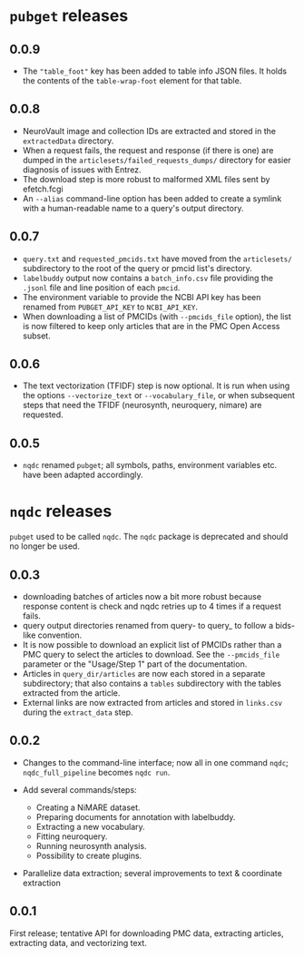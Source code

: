 # `pubget` releases

## 0.0.9

- The `"table_foot"` key has been added to table info JSON files. It holds the contents of the `table-wrap-foot` element for that table.

## 0.0.8

- NeuroVault image and collection IDs are extracted and stored in the `extractedData` directory.
- When a request fails, the request and response (if there is one) are dumped in the `articlesets/failed_requests_dumps/` directory for easier diagnosis of issues with Entrez.
- The download step is more robust to malformed XML files sent by efetch.fcgi
- An `--alias` command-line option has been added to create a symlink with a human-readable name to a query's output directory.

## 0.0.7

- `query.txt` and `requested_pmcids.txt` have moved from the `articlesets/` subdirectory to the root of the query or pmcid list's directory.
- `labelbuddy` output now contains a `batch_info.csv` file providing the `.jsonl` file and line position of each `pmcid`.
- The environment variable to provide the NCBI API key has been renamed from `PUBGET_API_KEY` to `NCBI_API_KEY`.
- When downloading a list of PMCIDs (with `--pmcids_file` option), the list is now filtered to keep only articles that are in the PMC Open Access subset.

## 0.0.6

- The text vectorization (TFIDF) step is now optional. 
  It is run when using the options `--vectorize_text` or `--vocabulary_file`, or when subsequent steps that need the TFIDF (neurosynth, neuroquery, nimare) are requested.

## 0.0.5

- `nqdc` renamed `pubget`; all symbols, paths, environment variables etc. have been adapted accordingly.


# `nqdc` releases

`pubget` used to be called `nqdc`.
The `nqdc` package is deprecated and should no longer be used.

## 0.0.3

- downloading batches of articles now a bit more robust because response content is check and nqdc retries up to 4 times if a request fails.
- query output directories renamed from query-<md5> to query_<md5> to follow a bids-like convention.
- It is now possible to download an explicit list of PMCIDs rather than a PMC query to select the articles to download.
  See the `--pmcids_file` parameter or the "Usage/Step 1" part of the documentation.
- Articles in `query_dir/articles` are now each stored in a separate subdirectory; that also contains a `tables` subdirectory with the tables extracted from the article.
- External links are now extracted from articles and stored in `links.csv` during the `extract_data` step.

## 0.0.2

- Changes to the command-line interface; now all in one command `nqdc`; `nqdc_full_pipeline` becomes `nqdc run`.

- Add several commands/steps:

  - Creating a NiMARE dataset.
  - Preparing documents for annotation with labelbuddy.
  - Extracting a new vocabulary.
  - Fitting neuroquery.
  - Running neurosynth analysis.
  - Possibility to create plugins.

- Parallelize data extraction; several improvements to text & coordinate extraction

## 0.0.1

First release; tentative API for downloading PMC data, extracting articles,
extracting data, and vectorizing text.
